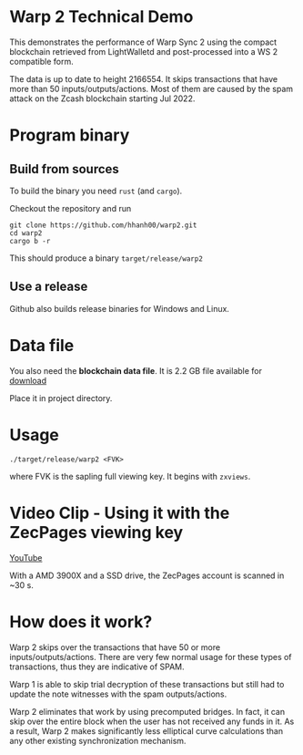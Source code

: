 # Warp 2 Technical Demo

This demonstrates the performance of Warp Sync 2 using the compact blockchain
retrieved from LightWalletd and post-processed into a WS 2 compatible form.

The data is up to date to height 2166554. It skips transactions that have more
than 50 inputs/outputs/actions. Most of them are caused by the spam attack
on the Zcash blockchain starting Jul 2022.

# Program binary

## Build from sources

To build the binary you need `rust` (and `cargo`).

Checkout the repository and run
```
git clone https://github.com/hhanh00/warp2.git
cd warp2
cargo b -r
```

This should produce a binary `target/release/warp2`

## Use a release

Github also builds release binaries for Windows and Linux.

# Data file

You also need the **blockchain data file**. It is 2.2 GB file available for 
[download](https://drive.google.com/file/d/1DjRo-J1-ob9-AQzFEPyhpBdcqU_s-RMb/view?usp=sharing)

Place it in project directory.

# Usage

```
./target/release/warp2 <FVK>
```

where FVK is the sapling full viewing key. It begins with `zxviews`.

# Video Clip - Using it with the ZecPages viewing key

[YouTube](https://youtu.be/_QMeevR4a3E)

With a AMD 3900X and a SSD drive, the ZecPages account is scanned in ~30 s.

# How does it work?

Warp 2 skips over the transactions that have 50 or more inputs/outputs/actions. There
are very few normal usage for these types of transactions, thus they are indicative of SPAM.

Warp 1 is able to skip trial decryption of these transactions but still had to update
the note witnesses with the spam outputs/actions.

Warp 2 eliminates that work by using precomputed bridges. In fact, it can skip over the entire
block when the user has not received any funds in it. As a result, Warp 2 makes significantly 
less elliptical curve calculations than any other existing synchronization mechanism.
